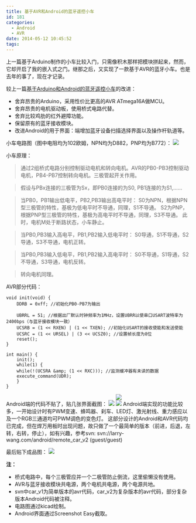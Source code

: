 ```yaml
---
title: 基于AVR和Android的蓝牙遥控小车
id: 181
categories:
  - Android
  - AVR
date: 2014-05-12 10:45:52
tags:
---
```


上一篇基于Arduino制作的小车比较入门，只需像积木那样把模块拼起来，然而，它却开启了我的嵌入式之门。继那之后，又实现了一款基于AVR的蓝牙小车。也是去年的事了，现在才记录。

较上一篇[基于Arduino和Android的蓝牙遥控小车](/2014/05/03/android-arduino-bluetooth-car/ "基于Arduino和Android的蓝牙遥控小车")的改进：
- 舍弃昂贵的Arduino，采用性价比更高的AVR ATmega16A做MCU。
- 舍弃昂贵的电机驱动板，使用桥式电路代替。
- 舍弃比较鸡肋的红外避障功能。
- 保留原有的蓝牙接收模块。
- 改进Android的用于界面：端增加蓝牙设备扫描选择界面以及操作杆轨道等。

小车电路图（图中电阻均为102欧姆，NPN均为D882，PNP均为B772）：
![](https://res.cloudinary.com/larry/image/upload/v1469544916/android_avr_gbiyvs.png)

小车原理：
> 通过2组桥式电路分别控制驱动电机和转向电机。AVR的PB0-PB3控制驱动电机，PB4-PB7控制转向电机。三极管起开关作用。

> 假设与PBx连接的三极管为Sx，即PB0连接的为S0, PB1连接的为S1,……

> 当PB0，PB1输出低电平，PB2,PB3输出高电平时：
> S0为NPN，根据NPN型三极管的特性，基极为低电平时不导通，同理，S1不导通。
> S2为PNP，根据PNP型三极管的特性，基极为高电平时不导通，同理，S3不导通。
> 此时，电机M处于断路状态，小车静止。

> 当PB0,PB3输入高电平，PB1,PB2输入低电平时：
> S0导通，S1不导通，S2导通，S3不导通，电机正转。

> 当PB0,PB3输入低电平，PB1,PB2输入高电平时：
> S0不导通，S1导通，S2不导通，S3导通，电机反转。

> 转向电机同理。

AVR部分代码：
```
void init(void) {
    DDRB = 0xff; //初始化PB0-PB7为输出

    UBRRL = 51; //根据出厂默认时钟频率为1MHz，设置UBRR以使串口USART波特率为2400bps（与蓝牙接收模块一致）
    UCSRB = (1 << RXEN) | (1 << TXEN); //初始化USART的接收使能和发送使能
    UCSRC = (1 << URSEL) | (3 << UCSZ0); //设置帧长度为8位
    reset();
}

int main() {
    init();
    while(1) {
	while(!(UCSRA &amp; (1 << RXC))); //监测缓冲器有未读的数据
	execute_command(UDR);
    }
}
```

Android端的代码不贴了，贴几张界面截图：
![](https://res.cloudinary.com/larry/image/upload/c_scale,w_280/v1469545396/android_avr_ui_1_zfrtl2.png)    <span style='display: inline-block;'> ![](https://res.cloudinary.com/larry/image/upload/c_scale,w_420/v1469545398/android_avr_ui_2_q3cojt.png)<br>
![](https://res.cloudinary.com/larry/image/upload/c_scale,w_420/v1469545412/android_avr_ui_3_uldty8.png)</span>
Android端实现的功能比较多，一开始设计时有PWM变速、蜂鸣器、刹车、LED灯、激光射线、重力感应以及一个RGB三通道均可PWM调色的变色灯。
这部分设计的Android和AVR代码均已完成，但在焊万用板时出现问题，故只做了一个最简单的版本（前进，后退，左转，右转，停止），如有兴趣，参考svn:
svn://larry-wang.com/android/remote_car_v2 (guest/guest)

最后贴下成品图：
![](https://res.cloudinary.com/larry/image/upload/q_40/v1469545431/android_avr_ui_car_yhy6xr.jpg)

**注：**
- 桥式电路中，每个三极管应并一个二极管防止倒流，这里偷懒没有使用。
- AVR与蓝牙接收模块共电源，两个电机共电源，两个电源共地。
- svn中car_v1为简单版本的avr代码，car_v2为复杂版本的avr代码，部分复杂版本Android代码被注释。
- 电路图通过kicad绘制。
- Android界面通过Screenshot Easy截取。
